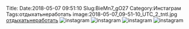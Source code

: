 Title:
Date:2018-05-07 09:51:10
Slug:BieMn7_gO27
Category:Инстаграм
Tags:отдыхатьнеработать
image:2018-05-07_09-51-10_UTC_2_tntl.jpg
[отдыхатьнеработать]({tag}отдыхатьнеработать)
![instagram]({attach}images/2018-05-07_09-51-10_UTC_2.jpg)
![instagram]({attach}images/2018-05-07_09-51-10_UTC_4.jpg)
![instagram]({attach}images/2018-05-07_09-51-10_UTC_1.jpg)
![instagram]({attach}images/2018-05-07_09-51-10_UTC_3.jpg)
